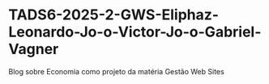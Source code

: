 # TADS6-2025-2-GWS-Eliphaz-Leonardo-Jo-o-Victor-Jo-o-Gabriel-Vagner
Blog sobre Economia como projeto da matéria Gestão Web Sites
